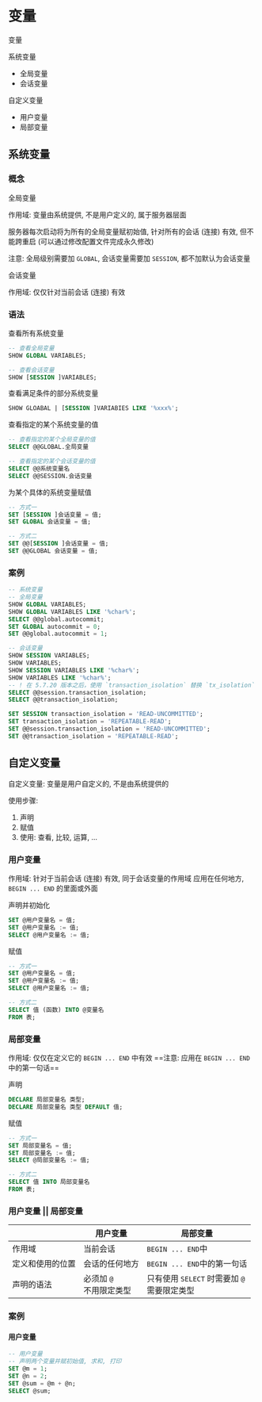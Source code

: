 # 变量

变量

系统变量

- 全局变量
- 会话变量

自定义变量

- 用户变量
- 局部变量

## 系统变量

### 概念

全局变量

作用域: 变量由系统提供, 不是用户定义的, 属于服务器层面

服务器每次启动将为所有的全局变量赋初始值, 针对所有的会话 (连接) 有效, 但不能跨重启 (可以通过修改配置文件完成永久修改)

注意: 全局级别需要加 `GLOBAL`, 会话变量需要加 `SESSION`, 都不加默认为会话变量



会话变量

作用域: 仅仅针对当前会话 (连接) 有效




### 语法

查看所有系统变量

```sql
-- 查看全局变量
SHOW GLOBAL VARIABLES;

-- 查看会话变量
SHOW [SESSION ]VARIABLES;
```

查看满足条件的部分系统变量

```sql
SHOW GLOABAL | [SESSION ]VARIABIES LIKE '%xxx%';
```

查看指定的某个系统变量的值

```sql
-- 查看指定的某个全局变量的值
SELECT @@GLOBAL.全局变量

-- 查看指定的某个会话变量的值
SELECT @@系统变量名
SELECT @@SESSION.会话变量
```

为某个具体的系统变量赋值

```sql
-- 方式一
SET [SESSION ]会话变量 = 值;
SET GLOBAL 会话变量 = 值;

-- 方式二
SET @@[SESSION ]会话变量 = 值;
SET @@GLOBAL 会话变量 = 值;
```

### 案例

```sql
-- 系统变量
-- 全局变量
SHOW GLOBAL VARIABLES;
SHOW GLOBAL VARIABLES LIKE '%char%';
SELECT @@global.autocommit;
SET GLOBAL autocommit = 0;
SET @@global.autocommit = 1;

-- 会话变量
SHOW SESSION VARIABLES;
SHOW VARIABLES;
SHOW SESSION VARIABLES LIKE '%char%';
SHOW VARIABLES LIKE '%char%';
-- ! 在 5.7.20 版本之后，使用 `transaction_isolation` 替换 `tx_isolation`
SELECT @@session.transaction_isolation;
SELECT @@transaction_isolation;

SET SESSION transaction_isolation = 'READ-UNCOMMITTED';
SET transaction_isolation = 'REPEATABLE-READ';
SET @@session.transaction_isolation = 'READ-UNCOMMITTED';
SET @@transaction_isolation = 'REPEATABLE-READ';
```



## 自定义变量

自定义变量: 变量是用户自定义的, 不是由系统提供的

使用步骤: 

1. 声明
2. 赋值
3. 使用: 查看, 比较, 运算, ...

### 用户变量

作用域: 针对于当前会话 (连接) 有效, 同于会话变量的作用域
应用在任何地方, `BEGIN ... END` 的里面或外面

声明并初始化

```sql
SET @用户变量名 = 值;
SET @用户变量名 := 值;
SELECT @用户变量名 := 值;
```

赋值

```sql
-- 方式一
SET @用户变量名 = 值;
SET @用户变量名 := 值;
SELECT @用户变量名 := 值;

-- 方式二
SELECT 值 (函数) INTO @变量名
FROM 表;
```


### 局部变量

作用域: 仅仅在定义它的 `BEGIN ... END` 中有效
==注意: 应用在 `BEGIN ... END` 中的第一句话==

声明

```sql
DECLARE 局部变量名 类型;
DECLARE 局部变量名 类型 DEFAULT 值;
```

赋值

```sql
-- 方式一
SET 局部变量名 = 值;
SET 局部变量名 := 值;
SELECT @局部变量名 := 值;

-- 方式二
SELECT 值 INTO 局部变量名
FROM 表;
```


### 用户变量 || 局部变量

|                  | 用户变量                     | 局部变量                                         |
| ---------------- | ---------------------------- | ------------------------------------------------ |
| 作用域           | 当前会话                     | `BEGIN ... END`中                                |
| 定义和使用的位置 | 会话的任何地方               | `BEGIN ... END`中的第一句话                      |
| 声明的语法       | 必须加 `@`<br />不用限定类型 | 只有使用 `SELECT` 时需要加 `@`<br />需要限定类型 |


### 案例

#### 用户变量

```sql
-- 用户变量
-- 声明两个变量并赋初始值, 求和, 打印
SET @m = 1;
SET @n = 2;
SET @sum = @m + @n;
SELECT @sum;
```

